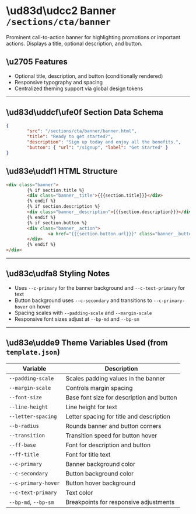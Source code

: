 # \ud83d\udcc2 Banner `/sections/cta/banner`

Prominent call-to-action banner for highlighting promotions or important actions. Displays a title, optional description, and button.

## \u2705 Features

-   Optional title, description, and button (conditionally rendered)
-   Responsive typography and spacing
-   Centralized theming support via global design tokens

---

## \ud83d\uddcf\ufe0f Section Data Schema

```json
{
        "src": "/sections/cta/banner/banner.html",
        "title": "Ready to get started?",
        "description": "Sign up today and enjoy all the benefits.",
        "button": { "url": "/signup", "label": "Get Started" }
}
```

## \ud83e\uddf1 HTML Structure

```html
<div class="banner">
        {% if section.title %}
        <div class="banner__title">{{{section.title}}}</div>
        {% endif %}
        {% if section.description %}
        <div class="banner__description">{{{section.description}}}</div>
        {% endif %}
        {% if section.button %}
        <div class="banner__action">
                <a href="{{{section.button.url}}}" class="banner__button">{{{section.button.label}}}</a>
        </div>
        {% endif %}
</div>
```

---

## \ud83c\udfa8 Styling Notes

-   Uses `--c-primary` for the banner background and `--c-text-primary` for text
-   Button background uses `--c-secondary` and transitions to `--c-primary-hover` on hover
-   Spacing scales with `--padding-scale` and `--margin-scale`
-   Responsive font sizes adjust at `--bp-md` and `--bp-sm`

---

## \ud83e\udde9 Theme Variables Used (from `template.json`)

| Variable | Description |
| ------------------------------- | -------------------------------------------------- |
| `--padding-scale` | Scales padding values in the banner |
| `--margin-scale` | Controls margin spacing |
| `--font-size` | Base font size for description and button |
| `--line-height` | Line height for text |
| `--letter-spacing` | Letter spacing for title and description |
| `--b-radius` | Rounds banner and button corners |
| `--transition` | Transition speed for button hover |
| `--ff-base` | Font for description and button |
| `--ff-title` | Font for title text |
| `--c-primary` | Banner background color |
| `--c-secondary` | Button background color |
| `--c-primary-hover` | Button hover background |
| `--c-text-primary` | Text color |
| `--bp-md`, `--bp-sm` | Breakpoints for responsive adjustments |
